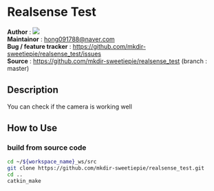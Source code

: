 # Realsense Test
**Author** : <a href="https://github.com/mkdir-sweetiepie"><img src="https://img.shields.io/badge/Ji Hyeon Hong-white?style=flat&logo=github&logoColor=red"/></a>    
**Maintainor** : <hong091788@naver.com>   
**Bug / feature tracker** : https://github.com/mkdir-sweetiepie/realsense_test/issues                 
**Source** : https://github.com/mkdir-sweetiepie/realsense_test (branch : master)

## Description
You can check if the camera is working well 

## How to Use
### build from source code
```bash
cd ~/${workspace_name}_ws/src
git clone https://github.com/mkdir-sweetiepie/realsense_test.git
cd ..
catkin_make
```
